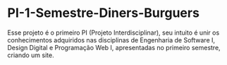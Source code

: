 # PI-1-Semestre-Diners-Burguers
Esse projeto é o primeiro PI (Projeto Interdisciplinar), seu intuito é unir os conhecimentos adquiridos nas disciplinas de Engenharia de Software I, Design Digital e Programação Web I, apresentadas no primeiro semestre, criando um site.
